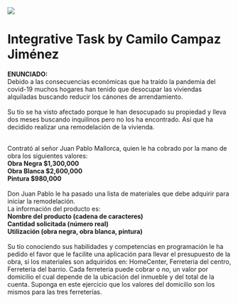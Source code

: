 ![](https://fundacioncompartir.org/sites/default/files/styles/articulo/public/proyectos-nuevos-de-vivienda-con-menos-metros-en-construccion.jpg?itok=HAPwCILQ)
# Integrative Task by Camilo Campaz Jiménez
**ENUNCIADO:**<br>
Debido a las consecuencias económicas que ha traído la pandemia del covid-19 muchos hogares han tenido que desocupar las viviendas alquiladas buscando reducir los cánones de arrendamiento.<br>
<br>
Su tío se ha visto afectado porque le han desocupado su propiedad y lleva dos meses buscando inquilinos pero no los ha encontrado. Así que ha decidido realizar una remodelación de la vivienda.<br>
<br>

Contrató al señor  Juan Pablo Mallorca, quien le ha cobrado por la mano de obra los siguientes valores:<br>
**Obra Negra $1,300,000<br>
Obra Blanca $2,600,000<br>
Pintura $980,000**<br>
<br>
Don Juan Pablo le ha pasado una lista de materiales que debe adquirir para iniciar la remodelación.<br>
La información del producto es:<br>
**Nombre del producto (cadena de caracteres)<br>
Cantidad solicitada (número real)<br>
Utilización (obra negra, obra blanca, pintura)**<br>
<br>
Su tío conociendo sus habilidades y competencias en programación le ha pedido el favor que le facilite una aplicación para llevar el presupuesto de la obra, si los materiales son adquiridos en: HomeCenter, Ferreteria del centro, Ferretería del barrio. Cada ferreteria puede cobrar o no, un valor por domicilio el cual depende de la ubicación del inmueble y del total de la cuenta. Suponga en este ejercicio que los valores del domicilio son los mismos para las tres ferreterías.
